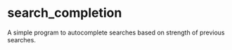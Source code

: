 # search_completion
A simple program to autocomplete searches based on strength of previous searches.
